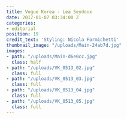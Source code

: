 ```yaml
---
title: Vogue Korea - Lea Seydoux
date: 2017-01-07 03:34:00 Z
categories:
- editorial
position: 19
credit_text: 'Styling: Nicola Formichetti'
thumbnail_image: "/uploads/Main-24ab7d.jpg"
images:
- path: "/uploads/Main-d6e0cc.jpg"
  class: half
- path: "/uploads/VK_0513_02.jpg"
  class: full
- path: "/uploads/VK_0513_03.jpg"
  class: full
- path: "/uploads/VK_0513_04.jpg"
  class: full
- path: "/uploads/VK_0513_05.jpg"
  class: full
---
```


